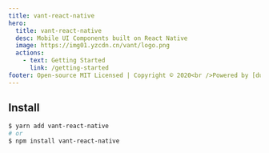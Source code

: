```yaml
---
title: vant-react-native
hero:
  title: vant-react-native
  desc: Mobile UI Components built on React Native
  image: https://img01.yzcdn.cn/vant/logo.png
  actions:
    - text: Getting Started
      link: /getting-started
footer: Open-source MIT Licensed | Copyright © 2020<br />Powered by [dumi](https://d.umijs.org)
---
```


## Install

```sh
$ yarn add vant-react-native
# or
$ npm install vant-react-native
```
